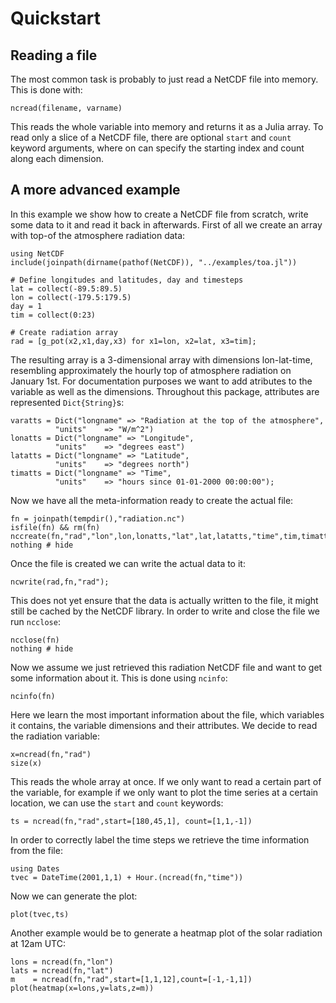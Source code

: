 # Quickstart

## Reading a file

The most common task is probably to just read a NetCDF file into memory. This is done with:

    ncread(filename, varname)

This reads the whole variable into memory and returns it as a Julia array. To read only
a slice of a NetCDF file, there are optional `start` and `count` keyword arguments, where
on can specify the starting index and count along each dimension.

## A more advanced example

In this example we show how to create a NetCDF file from scratch, write some data to it and read it back in afterwards.
First of all we create an array with top-of the atmosphere radiation data:

```@example 1
using NetCDF
include(joinpath(dirname(pathof(NetCDF)), "../examples/toa.jl"))

# Define longitudes and latitudes, day and timesteps
lat = collect(-89.5:89.5)
lon = collect(-179.5:179.5)
day = 1
tim = collect(0:23)

# Create radiation array
rad = [g_pot(x2,x1,day,x3) for x1=lon, x2=lat, x3=tim];
```

The resulting array is a 3-dimensional array with dimensions lon-lat-time, resembling
approximately the hourly top of atmosphere radiation on January 1st. For documentation
purposes we want to add atributes to the variable as well as the dimensions. Throughout
this package, attributes are represented `Dict{String}`s:

```@example 1
varatts = Dict("longname" => "Radiation at the top of the atmosphere",
          "units"    => "W/m^2")
lonatts = Dict("longname" => "Longitude",
          "units"    => "degrees east")
latatts = Dict("longname" => "Latitude",
          "units"    => "degrees north")
timatts = Dict("longname" => "Time",
          "units"    => "hours since 01-01-2000 00:00:00");
```

Now we have all the meta-information ready to create the actual file:

```@example 1
fn = joinpath(tempdir(),"radiation.nc")
isfile(fn) && rm(fn)
nccreate(fn,"rad","lon",lon,lonatts,"lat",lat,latatts,"time",tim,timatts,atts=varatts);
nothing # hide
```

Once the file is created we can write the actual data to it:

```@example 1
ncwrite(rad,fn,"rad");
```

This does not yet ensure that the data is actually written to the file, it might still be cached
by the NetCDF library. In order to write and close the file we run `ncclose`:

```@example 1
ncclose(fn)
nothing # hide
```

Now we assume we just retrieved this radiation NetCDF file and want to get some information about it.
This is done using `ncinfo`:

```@example 1
ncinfo(fn)
```

Here we learn the most important information about the file, which variables it contains,
the variable dimensions and their attributes. We decide to read the radiation variable:

```@example 1
x=ncread(fn,"rad")
size(x)
```

This reads the whole array at once. If we only want to read a certain part of the variable,
for example if we only want to plot the time series at a certain location, we can use the `start` and `count`
keywords:

```@example 1
ts = ncread(fn,"rad",start=[180,45,1], count=[1,1,-1])
```

In order to correctly label the time steps we retrieve the time information from the file:

```@example 1
using Dates
tvec = DateTime(2001,1,1) + Hour.(ncread(fn,"time"))
```

Now we can generate the plot:

    plot(tvec,ts)


Another example would be to generate a heatmap plot of the solar radiation
at 12am UTC:

    lons = ncread(fn,"lon")
    lats = ncread(fn,"lat")
    m    = ncread(fn,"rad",start=[1,1,12],count=[-1,-1,1])
    plot(heatmap(x=lons,y=lats,z=m))
